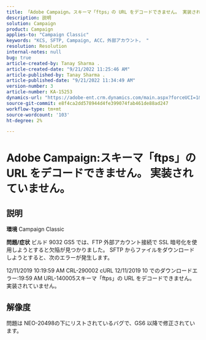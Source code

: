 ```yaml
---
title: 「Adobe Campaign。スキーマ「ftps」の URL をデコードできません。 実装されていません。」
description: 説明
solution: Campaign
product: Campaign
applies-to: "Campaign Classic"
keywords: "KCS, SFTP, Campaign, ACC，外部アカウント， "
resolution: Resolution
internal-notes: null
bug: true
article-created-by: Tanay Sharma .
article-created-date: "9/21/2022 11:25:46 AM"
article-published-by: Tanay Sharma .
article-published-date: "9/21/2022 11:34:49 AM"
version-number: 3
article-number: KA-15253
dynamics-url: "https://adobe-ent.crm.dynamics.com/main.aspx?forceUCI=1&pagetype=entityrecord&etn=knowledgearticle&id=6ac94522-a039-ed11-9db1-002248086735"
source-git-commit: e8f4ca2dd578944d4fe399074fab461de88ad247
workflow-type: tm+mt
source-wordcount: '103'
ht-degree: 2%

---
```


# Adobe Campaign:スキーマ「ftps」の URL をデコードできません。 実装されていません。

## 説明

<b>環境</b>
Campaign Classic


<b>問題/症状</b>
ビルド 9032 GS5 では、FTP 外部アカウント接続で SSL 暗号化を使用しようとすると欠陥が見つかりました。 SFTP からファイルをダウンロードしようとすると、次のエラーが発生します。

12/11/2019 10:19:59 AM CRL-290002 cURL 12/11/2019 10 でのダウンロードエラー:19:59 AM URL-140005スキーマ「ftps」の URL をデコードできません。 実装されていません。




## 解像度


問題は NEO-20498の下にリストされているバグで、GS6 以降で修正されています。
